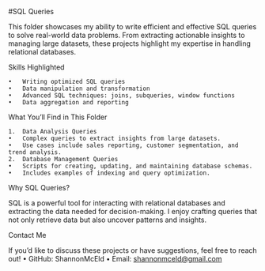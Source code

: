 #SQL Queries

This folder showcases my ability to write efficient and effective SQL queries to solve real-world data problems. From extracting actionable insights to managing large datasets, these projects highlight my expertise in handling relational databases.

Skills Highlighted

	•	Writing optimized SQL queries
	•	Data manipulation and transformation
	•	Advanced SQL techniques: joins, subqueries, window functions
	•	Data aggregation and reporting

What You’ll Find in This Folder

	1.	Data Analysis Queries
	•	Complex queries to extract insights from large datasets.
	•	Use cases include sales reporting, customer segmentation, and trend analysis.
	2.	Database Management Queries
	•	Scripts for creating, updating, and maintaining database schemas.
	•	Includes examples of indexing and query optimization.

Why SQL Queries?

SQL is a powerful tool for interacting with relational databases and extracting the data needed for decision-making. I enjoy crafting queries that not only retrieve data but also uncover patterns and insights.

Contact Me

If you’d like to discuss these projects or have suggestions, feel free to reach out!
	•	GitHub: ShannonMcEld
	•	Email: shannonmceld@gmail.com
